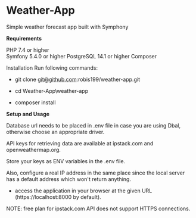 # Weather-App
 Simple weather forecast app built with Symphony 

**Requirements**   

PHP 7.4 or higher  
Symfony 5.4.0 or higher
PostgreSQL 14.1 or higher
Composer   

Installation
Run following commands:

- git clone git@github.com:robis199/weather-app.git

- cd Weather-App\weather-app

- composer install

**Setup and Usage**

Database url needs to be placed in .env file in case you are using Dbal, otherwise choose an appropriate driver. 

API keys for retrieving data are available at ipstack.com and openweathermap.org.

Store your keys as ENV variables in the .env file.

Also, configure a real IP address in the same place since the local server has a default address which won't return anything.




- access the application in your browser at the given URL (https://localhost:8000 by default).













NOTE: free plan for ipstack.com API does not support HTTPS connections.
